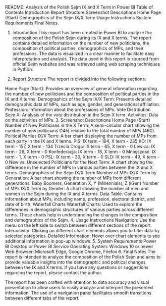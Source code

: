 README: Analysis of the Polish Sejm IX and X Term in Power BI
Table of Contents
Introduction
Report Structure
Screenshot Descriptions
Home Page (Start)
Demographics of the Sejm IX/X Term
Usage Instructions
System Requirements
Final Notes
1. Introduction
This report has been created in Power BI to analyze the composition of the Polish Sejm during its IX and X terms. The report contains detailed information on the number of new politicians, the composition of political parties, demographics of MPs, and their professions. The data is visualized in a clear manner to facilitate easy interpretation and analysis. The data used in this report is sourced from official Sejm websites and was retrieved using web scraping techniques in Python.

2. Report Structure
The report is divided into the following sections:

Home Page (Start): Provides an overview of general information regarding the number of new politicians and the composition of political parties in the IX and X terms.
Demographics of the Sejm IX/X Term: Presents detailed demographic data of MPs, such as age, gender, and generational affiliation.
Profession: Information about the professions of MPs.
Vote Distribution Sejm X: Analysis of the vote distribution in the Sejm X term.
Activities: Data on the activities of MPs.
3. Screenshot Descriptions
Home Page (Start)
Number of New Politicians in the X Term: A semi-circular chart showing the number of new politicians (145) relative to the total number of MPs (460).
Political Parties IX/X Term: A bar chart displaying the number of MPs from each party in the IX and X terms.
PIS: IX term - 194, X term - 235
KO: IX term - 157, X term - 134
Trzecia Droga: IX term - 65, X term - 0
Lewica: IX term - 26, X term - 0
Konfederacja: IX term - 18, X term - 0
Mniejszość: IX term - 1, X term - 0
PSL: IX term - 30, X term - 0
SLD: IX term - 49, X term - 0
New vs. Unselected Politicians for the Next Term: A chart showing the difference in the number of MPs in various parties between the IX and X terms.
Demographics of the Sejm IX/X Term
Number of MPs IX/X Term by Generation: A bar chart showing the number of MPs from different generations.
Baby Boomers, Generation X, Y (Millennials), Z (iGen)
Number of MPs IX/X Term by Gender: A chart showing the number of men and women in the Sejm during the IX and X terms.
Data Table: Contains information about MPs, including name, profession, electoral district, and date of birth.
Waterfall Charts
Waterfall Charts: Used to explore the differences in demographic structures of various parties across different terms. These charts help in understanding the changes in the composition and demographics of the Sejm.
4. Usage Instructions
Navigation: Use the menu on the left side to switch between different sections of the report.
Interactivity: Clicking on different chart elements allows you to filter data by selected categories.
Detailed Information: Hover over chart elements to see additional information in pop-up windows.
5. System Requirements
Power BI Desktop or Power BI Service
Operating System: Windows 10 or newer
Web Browser: Microsoft Edge, Google Chrome, Firefox
6. Final Notes
The report is intended to analyze the composition of the Polish Sejm and aims to provide valuable insights into the demographic and political changes between the IX and X terms. If you have any questions or suggestions regarding the report, please contact the author.

The report has been crafted with attention to data accuracy and visual presentation to allow users to easily analyze and interpret the presented information. The use of a navigation panel facilitates smooth transitions between different tabs of the report.
